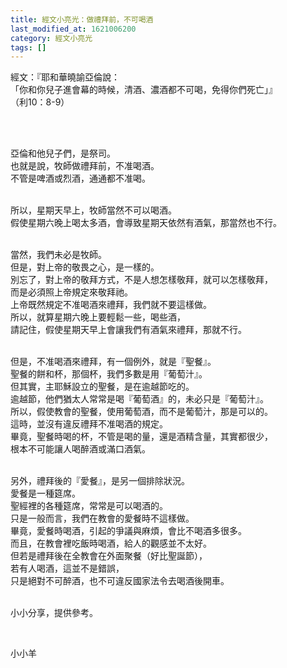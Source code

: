 ```yaml
---
title: 經文小亮光：做禮拜前，不可喝酒
last_modified_at: 1621006200
category: 經文小亮光
tags: []
---
```


<p>經文：『耶和華曉諭亞倫說：<br>
「你和你兒子進會幕的時候，清酒、濃酒都不可喝，免得你們死亡」』<br>
（利10：8-9）</p>

<p>&nbsp;</p>

<p><br>
亞倫和他兒子們，是祭司。<br>
也就是說，牧師做禮拜前，不准喝酒。<br>
不管是啤酒或烈酒，通通都不准喝。</p>

<p><br>
所以，星期天早上，牧師當然不可以喝酒。<br>
假使星期六晚上喝太多酒，會導致星期天依然有酒氣，那當然也不行。</p>

<p><br>
當然，我們未必是牧師。<br>
但是，對上帝的敬畏之心，是一樣的。<br>
別忘了，對上帝的敬拜方式，不是人想怎樣敬拜，就可以怎樣敬拜，<br>
而是必須照上帝規定來敬拜祂。<br>
上帝既然規定不准喝酒來禮拜，我們就不要這樣做。<br>
所以，就算星期六晚上要輕鬆一些，喝些酒，<br>
請記住，假使星期天早上會讓我們有酒氣來禮拜，那就不行。</p>

<p><br>
但是，不准喝酒來禮拜，有一個例外，就是『聖餐』。<br>
聖餐的餅和杯，那個杯，我們多數是用『葡萄汁』。<br>
但其實，主耶穌設立的聖餐，是在逾越節吃的。<br>
逾越節，他們猶太人常常是喝『葡萄酒』的，未必只是『葡萄汁』。<br>
所以，假使教會的聖餐，使用葡萄酒，而不是葡萄汁，那是可以的。<br>
這時，並沒有違反禮拜不准喝酒的規定。<br>
畢竟，聖餐時喝的杯，不管是喝的量，還是酒精含量，其實都很少，<br>
根本不可能讓人喝醉酒或滿口酒氣。</p>

<p><br>
另外，禮拜後的『愛餐』，是另一個排除狀況。<br>
愛餐是一種筵席。<br>
聖經裡的各種筵席，常常是可以喝酒的。<br>
只是一般而言，我們在教會的愛餐時不這樣做。<br>
畢竟，愛餐時喝酒，引起的爭議與麻煩，會比不喝酒多很多。<br>
而且，在教會裡吃飯時喝酒，給人的觀感並不太好。<br>
但若是禮拜後在全教會在外面聚餐（好比聖誕節），<br>
若有人喝酒，這並不是錯誤，<br>
只是絕對不可醉酒，也不可違反國家法令去喝酒後開車。</p>

<p><br>
小小分享，提供參考。</p>

<p>&nbsp;</p>

<p>小小羊</p>

<p>&nbsp;</p>


